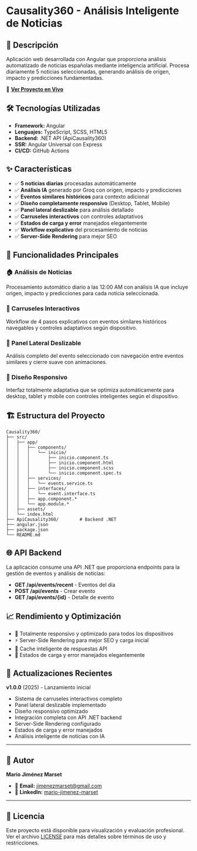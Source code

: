 # Causality360 - Análisis Inteligente de Noticias

## 🚀 Descripción

Aplicación web desarrollada con Angular que proporciona análisis automatizado de noticias españolas mediante inteligencia artificial. Procesa diariamente 5 noticias seleccionadas, generando análisis de origen, impacto y predicciones fundamentadas.

🔗 **[Ver Proyecto en Vivo](https://ashy-bay-0e29e4a03.1.azurestaticapps.net)**

## 🛠️ Tecnologías Utilizadas

- **Framework:** Angular
- **Lenguajes:** TypeScript, SCSS, HTML5
- **Backend:** .NET API (ApiCausality360)
- **SSR:** Angular Universal con Express
- **CI/CD:** GitHub Actions

## ✨ Características

- ✅ **5 noticias diarias** procesadas automáticamente
- ✅ **Análisis IA** generado por Groq con origen, impacto y predicciones
- ✅ **Eventos similares históricos** para contexto adicional
- ✅ **Diseño completamente responsivo** (Desktop, Tablet, Mobile)
- ✅ **Panel lateral deslizable** para análisis detallado
- ✅ **Carruseles interactivos** con controles adaptativos
- ✅ **Estados de carga y error** manejados elegantemente
- ✅ **Workflow explicativo** del procesamiento de noticias
- ✅ **Server-Side Rendering** para mejor SEO

## 📱 Funcionalidades Principales

### 🏠 Análisis de Noticias
Procesamiento automático diario a las 12:00 AM con análisis IA que incluye origen, impacto y predicciones para cada noticia seleccionada.

### 🎠 Carruseles Interactivos
Workflow de 4 pasos explicativos con eventos similares históricos navegables y controles adaptativos según dispositivo.

### 📱 Panel Lateral Deslizable
Análisis completo del evento seleccionado con navegación entre eventos similares y cierre suave con animaciones.

### 🎨 Diseño Responsivo
Interfaz totalmente adaptativa que se optimiza automáticamente para desktop, tablet y mobile con controles inteligentes según el dispositivo.

## 🏗️ Estructura del Proyecto

```
Causality360/
├── src/
│   ├── app/
│   │   ├── components/
│   │   │   └── inicio/
│   │   │       ├── inicio.component.ts
│   │   │       ├── inicio.component.html
│   │   │       ├── inicio.component.scss
│   │   │       └── inicio.component.spec.ts
│   │   ├── services/
│   │   │   └── events.service.ts
│   │   ├── interfaces/
│   │   │   └── event.interface.ts
│   │   ├── app.component.*
│   │   └── app.module.*
│   ├── assets/
│   └── index.html
├── ApiCausality360/        # Backend .NET
├── angular.json
├── package.json
└── README.md
```

## 🌐 API Backend

La aplicación consume una API .NET que proporciona endpoints para la gestión de eventos y análisis de noticias:

- **GET /api/events/recent** - Eventos del día
- **POST /api/events** - Crear evento
- **GET /api/events/{id}** - Detalle de evento

## 📈 Rendimiento y Optimización

- 📱 Totalmente responsivo y optimizado para todos los dispositivos
- ⚡ Server-Side Rendering para mejor SEO y carga inicial
- 🔄 Cache inteligente de respuestas API
- 🎨 Estados de carga y error manejados elegantemente

## 🔄 Actualizaciones Recientes

**v1.0.0** (2025) - Lanzamiento inicial
- Sistema de carruseles interactivos completo
- Panel lateral deslizable implementado
- Diseño responsivo optimizado
- Integración completa con API .NET backend
- Server-Side Rendering configurado
- Estados de carga y error manejados
- Análisis inteligente de noticias con IA

---

## 🎯 Autor

**Mario Jiménez Marset**
- 📧 **Email:** [jimenezmarset@gmail.com](mailto:jimenezmarset@gmail.com)
- 💼 **LinkedIn:** [mario-jimenez-marset](https://www.linkedin.com/in/mario-jimenez-marset)

---

## 📄 Licencia

Este proyecto está disponible para visualización y evaluación profesional. Ver el archivo [LICENSE](LICENSE) para más detalles sobre términos de uso y restricciones.